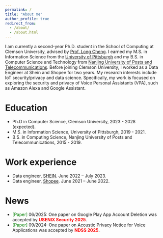 ```yaml
---
permalink: /
title: "About me"
author_profile: true
redirect_from: 
  - /about/
  - /about.html
---
```


I am currently a second-year Ph.D. student in the School of Computing at Clemson University, advised by [Prof. Long Cheng](https://people.computing.clemson.edu/~lcheng2/). I earned my M.S. in Information Science from the [University of Pittsburgh](https://www.sci.pitt.edu/) and my B.S. in Computer Science and Technology from [Nanjing University of Posts and Telecommunications](https://www.njupt.edu.cn/en/). Before joining Clemson University, I worked as a Data Engineer at Shein and Shopee for two years. My research interests include IoT security/privacy and data science. Specifically, my work is focused on exploring the security and privacy of Voice Personal Assistants (VPA), such as Amazon Alexa and Google Assistant.

Education
======
* Ph.D in Computer Science, Clemson University, 2023 - 2028 (expected).
* M.S. in Information Science, University of Pittsburgh, 2019 - 2021.
* B.S. in Computing Science, Nanjing University of Posts and Telecommunications, 2015 - 2019.

Work experience
======
* Data engineer, [SHEIN](https://careers.shein.com/). June 2022 – July 2023.
* Data engineer, [Shopee](https://careers.shopee.sg/). June 2021 – June 2022.

News
======
- <span style="color:green;">[Paper]</span> 06/2025: One paper on Google Play App Account Deletion was accepted by <span style="color:red; font-weight:bold;">USENIX Security 2025</span>.
- <span style="color:green;">[Paper]</span> 09/2024: One paper on Acoustic Privacy Notice for Voice Applications was accepted by <span style="color:red; font-weight:bold;">NDSS 2025</span>.

